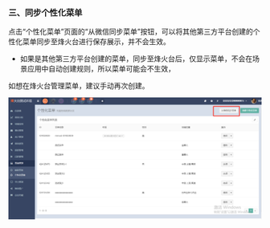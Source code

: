 ### 三、同步个性化菜单

点击“个性化菜单”页面的“从微信同步菜单”按钮，可以将其他第三方平台创建的个性化菜单同步至烽火台进行保存展示，并不会生效。

* 如果是其他第三方平台创建的菜单，同步至烽火台后，仅显示菜单，不会在场景应用中自动创建规则，所以菜单可能会不生效，

如想在烽火台管理菜单，建议手动再次创建。

![](/assets/1533114679%281%29.jpg)


